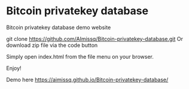 # Bitcoin privatekey database
Bitcoin privatekey database demo website

git clone https://github.com/AImissq/Bitcoin-privatekey-database.git
Or download zip file via the code button

Simply open index.html from the file menu on your browser.

Enjoy!

Demo here https://aimissq.github.io/Bitcoin-privatekey-database/




